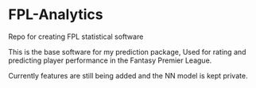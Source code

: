 # FPL-Analytics
Repo for creating FPL statistical software

This is the base software for my prediction package, 
Used for rating and predicting player performance in the Fantasy Premier League.

Currently features are still being added and the NN model is kept private.
